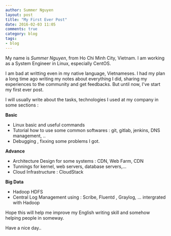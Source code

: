 ```yaml
---
author: Summer Nguyen
layout: post
title: "My First Ever Post"
date: 2016-02-03 11:05
comments: true
category: blog
tags:
- blog
---
```


My name is *Summer Nguyen*, from Ho Chi Minh City, Vietnam. I am working as a System Engineer in Linux, especially CentOS.

I am bad at writting even in my native language, Vietnameses.
I had my plan a long time ago writing my notes about everything I did, sharing my experiences to the community and get feedbacks. But until now, I've start my first ever post.

I will usually write about the tasks, technologies I used at my company in some sections : 

**Basic**

+ Linux basic and useful commands
+ Tutorial how to use some common softwares : git, gitlab, jenkins, DNS management, .. 
+ Debugging , fixxing some problems I got. 



**Advance**

+ Architecture Design for some systems : CDN, Web Farm, CDN
+ Tunnings for kernel, web servers, database servers,...
+ Cloud Infrastructure : CloudStack

**Big Data**

+ Hadoop HDFS
+ Central Log Management using : Scribe, Fluentd , Graylog, ... intergrated with Hadoop



Hope this will help me improve my English writing skill and somehow helping people in someway. 

Have a nice day.. 